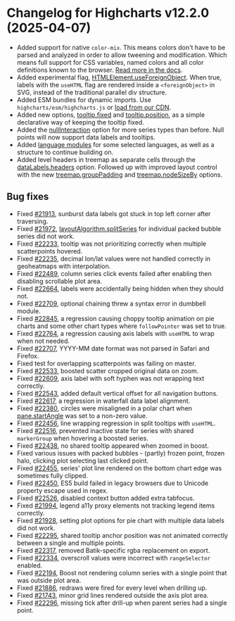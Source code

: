 # Changelog for Highcharts v12.2.0 (2025-04-07)

- Added support for native `color-mix`. This means colors don't have to be parsed and analyzed in order to allow tweening and modification. Which means full support for CSS variables, named colors and all color definitions known to the browser. [Read more in the docs](https://www.highcharts.com/docs/chart-design-and-style/colors#solid-colors).
- Added experimental flag, [HTMLElement.useForeignObject](https://www.highcharts.com/samples/highcharts/members/renderer-usehtml-foreignobject). When true, labels with the `useHTML` flag are rendered inside a `<foreignObject>` in SVG, instead of the traditional parallel div structure.
- Added ESM bundles for dynamic imports. Use `highcharts/esm/highcharts.js` or [load from our CDN](https://www.highcharts.com/docs/getting-started/installation-with-esm#dynamic-imports-from-cdn).
- Added new options, [tooltip.fixed](https://api.highcharts.com/highcharts/tooltip.fixed) and [tooltip.position](https://api.highcharts.com/highcharts/tooltip.position), as a simple declarative way of keeping the tooltip fixed.
- Added the [nullInteraction](https://api.highcharts.com/highcharts/plotOptions.series.nullInteraction) option for more series types than before. Null points will now support data labels and tooltips.
- Added [language modules](https://www.highcharts.com/docs/advanced-chart-features/internationalization) for some selected languages, as well as a structure to continue building on.
- Added level headers in treemap as separate cells through the [dataLabels.headers](https://api.highcharts.com/highcharts/plotOptions.treemap.dataLabels.headers) option. Followed up with improved layout control with the new [treemap.groupPadding](https://api.highcharts.com/highcharts/plotOptions.treemap.groupPadding) and [treemap.nodeSizeBy](https://api.highcharts.com/highcharts/plotOptions.treemap.nodeSizeBy) options.

## Bug fixes
- Fixed [#21913](https://github.com/highcharts/highcharts/issues/21913), sunburst data labels got stuck in top left corner after traversing.
- Fixed [#21972](https://github.com/highcharts/highcharts/issues/21972), [layoutAlgorithm.splitSeries](https://api.highcharts.com/highcharts/series.packedbubble.layoutAlgorithm.splitSeries) for individual packed bubble series did not work.
- Fixed [#22233](https://github.com/highcharts/highcharts/issues/22233), tooltip was not prioritizing correctly when multiple scatterpoints hovered.
- Fixed [#22235](https://github.com/highcharts/highcharts/issues/22235), decimal lon/lat values were not handled correctly in geoheatmaps with interpolation.
- Fixed [#22489](https://github.com/highcharts/highcharts/issues/22489), column series click events failed after enabling then disabling scrollable plot area.
- Fixed [#22664](https://github.com/highcharts/highcharts/issues/22664), labels were accidentally being hidden when they should not.
- Fixed [#22709](https://github.com/highcharts/highcharts/issues/22709), optional chaining threw a syntax error in dumbbell module.
- Fixed [#22845](https://github.com/highcharts/highcharts/issues/22845), a regression causing choppy tooltip animation on pie charts and some other chart types where `followPointer` was set to true.
- Fixed [#22764](https://github.com/highcharts/highcharts/issues/22764), a regression causing axis labels with `useHTML` to wrap when not needed.
- Fixed [#22707](https://github.com/highcharts/highcharts/issues/22707), YYYY-MM date format was not parsed in Safari and Firefox.
- Fixed test for overlapping scatterpoints was failing on master.
- Fixed [#22533](https://github.com/highcharts/highcharts/issues/22533), boosted scatter cropped original data on zoom.
- Fixed [#22609](https://github.com/highcharts/highcharts/issues/22609), axis label with soft hyphen was not wrapping text correctly.
- Fixed [#22543](https://github.com/highcharts/highcharts/issues/22543), added default vertical offset for all navigation buttons.
- Fixed [#22617](https://github.com/highcharts/highcharts/issues/22617), a regression in waterfall data label alignment.
- Fixed [#22380](https://github.com/highcharts/highcharts/issues/22380), circles were misaligned in a polar chart when [pane.startAngle](https://api.highcharts.com/highcharts/pane.startAngle) was set to a non-zero value.
- Fixed [#22456](https://github.com/highcharts/highcharts/issues/22456), line wrapping regression in split tooltips with `useHTML`.
- Fixed [#22516](https://github.com/highcharts/highcharts/issues/22516), prevented inactive state for series with shared `markerGroup` when hovering a boosted series.
- Fixed [#22438](https://github.com/highcharts/highcharts/issues/22438), no shared tooltip appeared when zoomed in boost.
- Fixed various issues with packed bubbles - (partly) frozen point, frozen halo, clicking plot selecting last clicked point.
- Fixed [#22455](https://github.com/highcharts/highcharts/issues/22455), series' plot line rendered on the bottom chart edge was sometimes fully clipped.
- Fixed [#22450](https://github.com/highcharts/highcharts/issues/22450), ES5 build failed in legacy browsers due to Unicode property escape used in regex.
- Fixed [#22526](https://github.com/highcharts/highcharts/issues/22526), disabled context button added extra tabfocus.
- Fixed [#21994](https://github.com/highcharts/highcharts/issues/21994), legend a11y proxy elements not tracking legend items correctly.
- Fixed [#21928](https://github.com/highcharts/highcharts/issues/21928), setting plot options for pie chart with multiple data labels did not work.
- Fixed [#22295](https://github.com/highcharts/highcharts/issues/22295), shared tooltip anchor position was not animated correctly between a single and multiple points.
- Fixed [#22317](https://github.com/highcharts/highcharts/issues/22317), removed Batik-specific rgba replacement on export.
- Fixed [#22334](https://github.com/highcharts/highcharts/issues/22334), overscroll values were incorrect with `rangeSelector` enabled.
- Fixed [#22194](https://github.com/highcharts/highcharts/issues/22194), Boost not rendering column series with a single point that was outside plot area.
- Fixed [#21886](https://github.com/highcharts/highcharts/issues/21886), redraws were fired for every level when drilling up.
- Fixed [#21743](https://github.com/highcharts/highcharts/issues/21743), minor grid lines rendered outside the axis plot area.
- Fixed [#22296](https://github.com/highcharts/highcharts/issues/22296), missing tick after drill-up when parent series had a single point.
